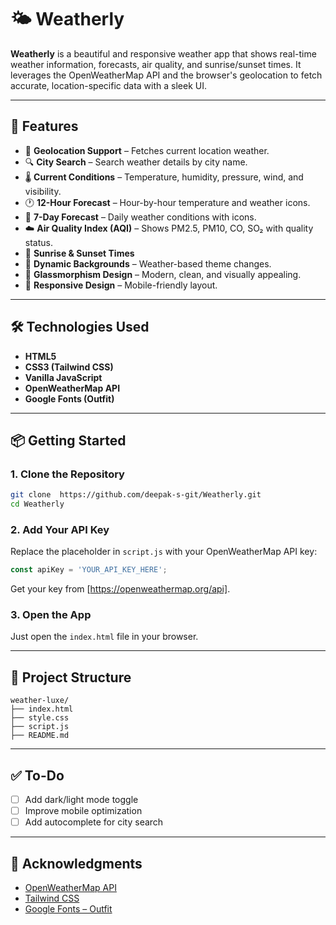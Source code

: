 # 🌤️ Weatherly

**Weatherly** is a beautiful and responsive weather app that shows real-time weather information, forecasts, air quality, and sunrise/sunset times. It leverages the OpenWeatherMap API and the browser's geolocation to fetch accurate, location-specific data with a sleek UI.

---

## 🚀 Features

- 📍 **Geolocation Support** – Fetches current location weather.
- 🔍 **City Search** – Search weather details by city name.
- 🌡️ **Current Conditions** – Temperature, humidity, pressure, wind, and visibility.
- 🕐 **12-Hour Forecast** – Hour-by-hour temperature and weather icons.
- 📅 **7-Day Forecast** – Daily weather conditions with icons.
- ☁️ **Air Quality Index (AQI)** – Shows PM2.5, PM10, CO, SO₂ with quality status.
- 🌅 **Sunrise & Sunset Times**
- 🎨 **Dynamic Backgrounds** – Weather-based theme changes.
- 💎 **Glassmorphism Design** – Modern, clean, and visually appealing.
- 📱 **Responsive Design** – Mobile-friendly layout.

---

## 🛠️ Technologies Used

- **HTML5**
- **CSS3 (Tailwind CSS)**
- **Vanilla JavaScript**
- **OpenWeatherMap API**
- **Google Fonts (Outfit)**

---

## 📦 Getting Started

### 1. Clone the Repository

```bash
git clone  https://github.com/deepak-s-git/Weatherly.git
cd Weatherly
```

### 2. Add Your API Key

Replace the placeholder in `script.js` with your OpenWeatherMap API key:

```javascript
const apiKey = 'YOUR_API_KEY_HERE';
```

Get your key from [https://openweathermap.org/api].

### 3. Open the App

Just open the `index.html` file in your browser.

---

## 📁 Project Structure

```
weather-luxe/
├── index.html
├── style.css
├── script.js
├── README.md
```

---

## ✅ To-Do

- [ ] Add dark/light mode toggle
- [ ] Improve mobile optimization
- [ ] Add autocomplete for city search

---

## 🙏 Acknowledgments

- [OpenWeatherMap API](https://openweathermap.org/)
- [Tailwind CSS](https://tailwindcss.com/)
- [Google Fonts – Outfit](https://fonts.google.com/specimen/Outfit)